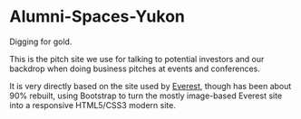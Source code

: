 Alumni-Spaces-Yukon
===================

Digging for gold.

This is the pitch site we use for talking to potential investors and our backdrop when doing business pitches at events and conferences.

It is very directly based on the site used by [Everest](http://evr.st/investors), though has been about 90% rebuilt, using Bootstrap to turn the mostly image-based Everest site into a responsive HTML5/CSS3 modern site.

